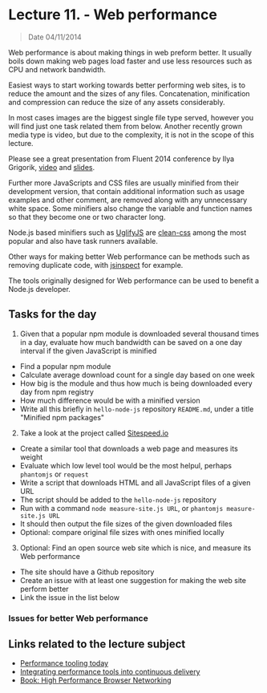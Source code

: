 # Lecture 11. - Web performance

> Date 04/11/2014

Web performance is about making things in web preform better. It usually boils down making web pages load faster and
use less resources such as CPU and network bandwidth.

Easiest ways to start working towards better performing web sites, is to reduce the amount and the sizes
of any files. Concatenation, minification and compression can reduce the size of any assets considerably.

In most cases images are the biggest single file type served, however you will find just one task related them
from below. Another recently grown media type is video, but due to the complexity, it is not in the scope of this
lecture.

Please see a great presentation from Fluent 2014 conference by Ilya Grigorik,
[video](https://www.youtube.com/watch?v=7ubJzEi3HuA "Fluent 2014: Ilya Grigorik, Speed, Performance, and Human Perception")
and
[slides](https://docs.google.com/presentation/d/1taHkLOQ2vlTyiXPdUkc8jpc4sxOSSouGn2T6Ia9OHx4/present#slide=id.p19 "Speed, Performance, and Human Perception").

Further more JavaScripts and CSS files are usually minified from their development version, that contain additional
information such as usage examples and other comment, are removed along with any unnecessary white space.
Some minifiers also change the variable and function names so that they become one or two character long.

Node.js based minifiers such as [UglifyJS][] are [clean-css][] among the most popular and also have task runners
available.

Other ways for making better Web performance can be methods such as removing duplicate code, with [jsinspect][]
for example.

The tools originally designed for Web performance can be used to benefit a Node.js developer.


## Tasks for the day

1. Given that a popular npm module is downloaded several thousand times in a day, evaluate how much bandwidth
  can be saved on a one day interval if the given JavaScript is minified
  - Find a popular npm module
  - Calculate average download count for a single day based on one week
  - How big is the module and thus how much is being downloaded every day from npm registry
  - How much difference would be with a minified version
  - Write all this briefly in `hello-node-js` repository `README.md`, under a title "Minified npm packages"
2. Take a look at the project called [Sitespeed.io][]
  - Create a similar tool that downloads a web page and measures its weight
  - Evaluate which low level tool would be the most helpul, perhaps `phantomjs` or `request`
  - Write a script that downloads HTML and all JavaScript files of a given URL
  - The script should be added to the `hello-node-js` repository
  - Run with a command `node measure-site.js URL`, or `phantomjs measure-site.js URL`
  - It should then output the file sizes of the given downloaded files
  - Optional: compare original file sizes with ones minified locally
3. Optional: Find an open source web site which is nice, and measure its Web performance
  - The site should have a Github repository
  - Create an issue with at least one suggestion for making the web site perform better
  - Link the issue in the list below


### Issues for better Web performance


## Links related to the lecture subject

* [Performance tooling today](http://perf-tooling.today/ "Performance tooling today")
* [Integrating performance tools into continuous delivery](https://speakerdeck.com/soulislove/integrating-performance-tools-into-continuous-delivery "Integrating performance tools into continuous delivery")
* [Book: High Performance Browser Networking](http://chimera.labs.oreilly.com/books/1230000000545/index.html "High Performance Browser Networking")

[jsinspect]: https://github.com/danielstjules/jsinspect "Detect copy-pasted and structurally similar code"
[UglifyJS]: https://github.com/mishoo/UglifyJS2/ "JavaScript parser / mangler / compressor / beautifier toolkit"
[clean-css]: https://github.com/jakubpawlowicz/clean-css "A fast, efficient, and well tested CSS minifier for node.js"
[Sitespeed.io]: http://www.sitespeed.io/ "Sitespeed.io is an open source tool that helps you analyze your website speed and performance based on performance best practices and metrics"
